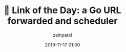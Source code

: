 ---
title: ":link: Link of the Day: a Go URL forwarded and scheduler"
layout: post
date: 2019-11-17 01:00
tag: 
- go
- open-source
- http
hidden: true
projects: true

category: project
author: zainpatel
description: Link of the day is a HTTP webserver to forward to a new user-submitted link everyday, built using Go and used internally at QB as part of a post it art QR code exhibition. To learn more, look for the associated blog post.
externalLink: https://github.com/mzjp2/link-of-the-day
---